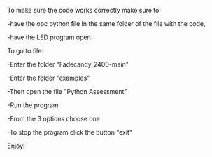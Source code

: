 To make sure the code works correctly make sure to:

-have the opc python file in the same folder of the file with the code,

-have the LED program open

To go to file:

-Enter the folder "Fadecandy_2400-main" 

-Enter the folder "examples"

-Then open the file "Python Assessment"

-Run the program 

-From the 3 options choose one 

-To stop the program click the button "exit"

Enjoy!
